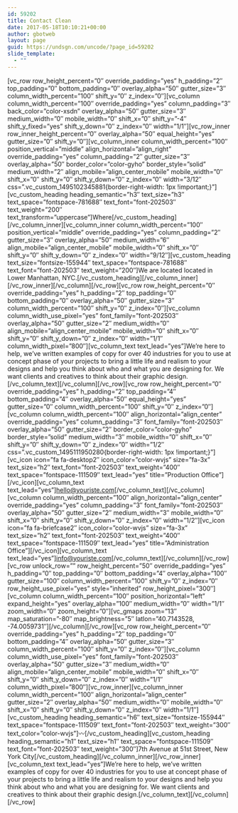```yaml
---
id: 59202
title: Contact Clean
date: 2017-05-18T10:10:21+00:00
author: gbotweb
layout: page
guid: https://undsgn.com/uncode/?page_id=59202
slide_template:
  - ""
---
```

\[vc\_row row\_height\_percent=&#8221;0&#8243; override\_padding=&#8221;yes&#8221; h\_padding=&#8221;2&#8243; top\_padding=&#8221;0&#8243; bottom\_padding=&#8221;0&#8243; overlay\_alpha=&#8221;50&#8243; gutter\_size=&#8221;3&#8243; column\_width\_percent=&#8221;100&#8243; shift\_y=&#8221;0&#8243; z\_index=&#8221;0&#8243;\]\[vc\_column column\_width\_percent=&#8221;100&#8243; override\_padding=&#8221;yes&#8221; column\_padding=&#8221;3&#8243; back\_color=&#8221;color-xsdn&#8221; overlay\_alpha=&#8221;50&#8243; gutter\_size=&#8221;3&#8243; medium\_width=&#8221;0&#8243; mobile\_width=&#8221;0&#8243; shift\_x=&#8221;0&#8243; shift\_y=&#8221;-4&#8243; shift\_y\_fixed=&#8221;yes&#8221; shift\_y\_down=&#8221;0&#8243; z\_index=&#8221;0&#8243; width=&#8221;1/1&#8243;\]\[vc\_row\_inner row\_inner\_height\_percent=&#8221;0&#8243; overlay\_alpha=&#8221;50&#8243; equal\_height=&#8221;yes&#8221; gutter\_size=&#8221;0&#8243; shift\_y=&#8221;0&#8243;\]\[vc\_column\_inner column\_width\_percent=&#8221;100&#8243; position\_vertical=&#8221;middle&#8221; align\_horizontal=&#8221;align\_right&#8221; override\_padding=&#8221;yes&#8221; column\_padding=&#8221;2&#8243; gutter\_size=&#8221;3&#8243; overlay\_alpha=&#8221;50&#8243; border\_color=&#8221;color-gyho&#8221; border\_style=&#8221;solid&#8221; medium\_width=&#8221;2&#8243; align\_mobile=&#8221;align\_center\_mobile&#8221; mobile\_width=&#8221;0&#8243; shift\_x=&#8221;0&#8243; shift\_y=&#8221;0&#8243; shift\_y\_down=&#8221;0&#8243; z\_index=&#8221;0&#8243; width=&#8221;3/12&#8243; css=&#8221;.vc\_custom\_1495102345881{border-right-width: 1px !important;}&#8221;\]\[vc\_custom\_heading heading\_semantic=&#8221;h3&#8243; text\_size=&#8221;h3&#8243; text\_space=&#8221;fontspace-781688&#8243; text\_font=&#8221;font-202503&#8243; text\_weight=&#8221;200&#8243; text\_transform=&#8221;uppercase&#8221;]Where[/vc\_custom\_heading\]\[/vc\_column\_inner\]\[vc\_column\_inner column\_width\_percent=&#8221;100&#8243; position\_vertical=&#8221;middle&#8221; override\_padding=&#8221;yes&#8221; column\_padding=&#8221;2&#8243; gutter\_size=&#8221;3&#8243; overlay\_alpha=&#8221;50&#8243; medium\_width=&#8221;6&#8243; align\_mobile=&#8221;align\_center\_mobile&#8221; mobile\_width=&#8221;0&#8243; shift\_x=&#8221;0&#8243; shift\_y=&#8221;0&#8243; shift\_y\_down=&#8221;0&#8243; z\_index=&#8221;0&#8243; width=&#8221;9/12&#8243;\]\[vc\_custom\_heading text\_size=&#8221;fontsize-155944&#8243; text\_space=&#8221;fontspace-781688&#8243; text\_font=&#8221;font-202503&#8243; text\_weight=&#8221;200&#8243;\]We are located located in Lower Manhattan, NYC.\[/vc\_custom\_heading\]\[/vc\_column\_inner\]\[/vc\_row\_inner\]\[/vc\_column\]\[/vc\_row\]\[vc\_row row\_height\_percent=&#8221;0&#8243; override\_padding=&#8221;yes&#8221; h\_padding=&#8221;2&#8243; top\_padding=&#8221;0&#8243; bottom\_padding=&#8221;0&#8243; overlay\_alpha=&#8221;50&#8243; gutter\_size=&#8221;3&#8243; column\_width\_percent=&#8221;100&#8243; shift\_y=&#8221;0&#8243; z\_index=&#8221;0&#8243;\]\[vc\_column column\_width\_use\_pixel=&#8221;yes&#8221; font\_family=&#8221;font-202503&#8243; overlay\_alpha=&#8221;50&#8243; gutter\_size=&#8221;2&#8243; medium\_width=&#8221;0&#8243; align\_mobile=&#8221;align\_center\_mobile&#8221; mobile\_width=&#8221;0&#8243; shift\_x=&#8221;0&#8243; shift\_y=&#8221;0&#8243; shift\_y\_down=&#8221;0&#8243; z\_index=&#8221;0&#8243; width=&#8221;1/1&#8243; column\_width\_pixel=&#8221;800&#8243;\]\[vc\_column\_text text\_lead=&#8221;yes&#8221;\]We’re here to help, we’ve written examples of copy for over 40 industries for you to use at concept phase of your projects to bring a little life and realism to your designs and help you think about who and what you are designing for. We want clients and creatives to think about their graphic design.\[/vc\_column\_text\]\[/vc\_column\]\[/vc\_row\]\[vc\_row row\_height\_percent=&#8221;0&#8243; override\_padding=&#8221;yes&#8221; h\_padding=&#8221;2&#8243; top\_padding=&#8221;4&#8243; bottom\_padding=&#8221;4&#8243; overlay\_alpha=&#8221;50&#8243; equal\_height=&#8221;yes&#8221; gutter\_size=&#8221;0&#8243; column\_width\_percent=&#8221;100&#8243; shift\_y=&#8221;0&#8243; z\_index=&#8221;0&#8243;\]\[vc\_column column\_width\_percent=&#8221;100&#8243; align\_horizontal=&#8221;align\_center&#8221; override\_padding=&#8221;yes&#8221; column\_padding=&#8221;3&#8243; font\_family=&#8221;font-202503&#8243; overlay\_alpha=&#8221;50&#8243; gutter\_size=&#8221;2&#8243; border\_color=&#8221;color-gyho&#8221; border\_style=&#8221;solid&#8221; medium\_width=&#8221;3&#8243; mobile\_width=&#8221;0&#8243; shift\_x=&#8221;0&#8243; shift\_y=&#8221;0&#8243; shift\_y\_down=&#8221;0&#8243; z\_index=&#8221;0&#8243; width=&#8221;1/2&#8243; css=&#8221;.vc\_custom\_1495111950280{border-right-width: 1px !important;}&#8221;\]\[vc\_icon icon=&#8221;fa fa-desktop2&#8243; icon\_color=&#8221;color-wvjs&#8221; size=&#8221;fa-3x&#8221; text\_size=&#8221;h2&#8243; text\_font=&#8221;font-202503&#8243; text\_weight=&#8221;400&#8243; text\_space=&#8221;fontspace-111509&#8243; text\_lead=&#8221;yes&#8221; title=&#8221;Production Office&#8221;\]\[/vc\_icon\]\[vc\_column\_text text\_lead=&#8221;yes&#8221;\]<hello@youriste.com>\[/vc\_column\_text\]\[/vc\_column\]\[vc\_column column\_width\_percent=&#8221;100&#8243; align\_horizontal=&#8221;align\_center&#8221; override\_padding=&#8221;yes&#8221; column\_padding=&#8221;3&#8243; font\_family=&#8221;font-202503&#8243; overlay\_alpha=&#8221;50&#8243; gutter\_size=&#8221;2&#8243; medium\_width=&#8221;3&#8243; mobile\_width=&#8221;0&#8243; shift\_x=&#8221;0&#8243; shift\_y=&#8221;0&#8243; shift\_y\_down=&#8221;0&#8243; z\_index=&#8221;0&#8243; width=&#8221;1/2&#8243;\]\[vc\_icon icon=&#8221;fa fa-briefcase2&#8243; icon\_color=&#8221;color-wvjs&#8221; size=&#8221;fa-3x&#8221; text\_size=&#8221;h2&#8243; text\_font=&#8221;font-202503&#8243; text\_weight=&#8221;400&#8243; text\_space=&#8221;fontspace-111509&#8243; text\_lead=&#8221;yes&#8221; title=&#8221;Administration Office&#8221;\]\[/vc\_icon\]\[vc\_column\_text text_lead=&#8221;yes&#8221;\]<info@youriste.com>\[/vc\_column\_text\]\[/vc\_column\]\[/vc\_row\]\[vc\_row unlock\_row=&#8221;&#8221; row\_height\_percent=&#8221;50&#8243; override\_padding=&#8221;yes&#8221; h\_padding=&#8221;0&#8243; top\_padding=&#8221;0&#8243; bottom\_padding=&#8221;4&#8243; overlay\_alpha=&#8221;100&#8243; gutter\_size=&#8221;100&#8243; column\_width\_percent=&#8221;100&#8243; shift\_y=&#8221;0&#8243; z\_index=&#8221;0&#8243; row\_height\_use\_pixel=&#8221;yes&#8221; style=&#8221;inherited&#8221; row\_height\_pixel=&#8221;300&#8243;\]\[vc\_column column\_width\_percent=&#8221;100&#8243; position\_horizontal=&#8221;left&#8221; expand\_height=&#8221;yes&#8221; overlay\_alpha=&#8221;100&#8243; medium\_width=&#8221;0&#8243; width=&#8221;1/1&#8243; zoom\_width=&#8221;0&#8243; zoom\_height=&#8221;0&#8243;\]\[vc\_gmaps zoom=&#8221;13&#8243; map\_saturation=&#8221;-80&#8243; map\_brightness=&#8221;5&#8243; latlon=&#8221;40.7143528, -74.0059731&#8243;\]\[/vc\_column\]\[/vc\_row\]\[vc\_row row\_height\_percent=&#8221;0&#8243; override\_padding=&#8221;yes&#8221; h\_padding=&#8221;2&#8243; top\_padding=&#8221;0&#8243; bottom\_padding=&#8221;4&#8243; overlay\_alpha=&#8221;50&#8243; gutter\_size=&#8221;3&#8243; column\_width\_percent=&#8221;100&#8243; shift\_y=&#8221;0&#8243; z\_index=&#8221;0&#8243;\]\[vc\_column column\_width\_use\_pixel=&#8221;yes&#8221; font\_family=&#8221;font-202503&#8243; overlay\_alpha=&#8221;50&#8243; gutter\_size=&#8221;3&#8243; medium\_width=&#8221;0&#8243; align\_mobile=&#8221;align\_center\_mobile&#8221; mobile\_width=&#8221;0&#8243; shift\_x=&#8221;0&#8243; shift\_y=&#8221;0&#8243; shift\_y\_down=&#8221;0&#8243; z\_index=&#8221;0&#8243; width=&#8221;1/1&#8243; column\_width\_pixel=&#8221;800&#8243;\]\[vc\_row\_inner\]\[vc\_column\_inner column\_width\_percent=&#8221;100&#8243; align\_horizontal=&#8221;align\_center&#8221; gutter\_size=&#8221;2&#8243; overlay\_alpha=&#8221;50&#8243; medium\_width=&#8221;0&#8243; mobile\_width=&#8221;0&#8243; shift\_x=&#8221;0&#8243; shift\_y=&#8221;0&#8243; shift\_y\_down=&#8221;0&#8243; z\_index=&#8221;0&#8243; width=&#8221;1/1&#8243;\]\[vc\_custom\_heading heading\_semantic=&#8221;h6&#8243; text\_size=&#8221;fontsize-155944&#8243; text\_space=&#8221;fontspace-111509&#8243; text\_font=&#8221;font-202503&#8243; text\_weight=&#8221;300&#8243; text\_color=&#8221;color-wvjs&#8221;]〰[/vc\_custom\_heading\]\[vc\_custom\_heading heading\_semantic=&#8221;h1&#8243; text\_size=&#8221;h1&#8243; text\_space=&#8221;fontspace-111509&#8243; text\_font=&#8221;font-202503&#8243; text_weight=&#8221;300&#8243;\]<span class="street-address">7th Avenue at 51st Street</span>, <span class="locality">New York City</span>\[/vc\_custom\_heading\]\[/vc\_column\_inner\]\[/vc\_row\_inner\]\[vc\_column\_text text\_lead=&#8221;yes&#8221;\]We’re here to help, we’ve written examples of copy for over 40 industries for you to use at concept phase of your projects to bring a little life and realism to your designs and help you think about who and what you are designing for. We want clients and creatives to think about their graphic design.\[/vc\_column\_text\]\[/vc\_column\][/vc_row]